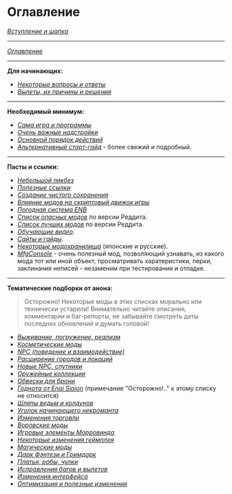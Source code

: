 # Оглавление

[*Вступление и шапка*](00_Вступление_и_шапка.md)

------

[*Оглавление*](01_Оглавление.md)

------

**Для начинающих:**

+ [*Некоторые вопросы и ответы*](01_For_Beginners/01_Некоторые_вопросы_и_ответы.md)
+ [*Вылеты, их причины и решения*](01_For_Beginners/02_Вылеты_их_причины_и_решения.md)

------

**Необходимый минимум:**

+ [*Сама игра и программы*](02_Minimum/01_Сама_игра_и_программы.md)
+ [*Очень важные надстройки*](02_Minimum/02_Очень_важные_надстройки.md)
+ [*Основной порядок действий*](02_Minimum/03_Основной_порядок_действий.md)
+ [*Альтернативный старт-гайд*](02_Minimum/04_Альтернативный_старт_гайд.md) - более свежий и подробный.

------

**Пасты и ссылки:**

+ [*Небольшой ликбез*](03_Texts_And_Links/01_Небольшой_ликбез.md)
+ [*Полезные ссылки*](03_Texts_And_Links/02_Полезные_ссылки.md)
+ [*Создание чистого сохранения*](03_Texts_And_Links/03_Создание_чистого_сохранения.md)
+ [*Влияние модов на скриптовый движок игры*](03_Texts_And_Links/04_Влияние_модов_на_скриптовый_движок_игры.md)
+ [*Погодная система ENB*](03_Texts_And_Links/05_Погодная_система_ENB.md)
+ [*Список опасных модов*](https://www.reddit.com/r/skyrimmods/wiki/dangerous_mods_masterlist) по версии Реддита.
+ [*Список лучших модов*](https://www.reddit.com/r/skyrimmods/wiki/best_mods_for) по версии Реддита.
+ [*Обучающие видео*](/00_Resources/01_Обучение_основам.md).
+ [*Сайты и гайды*](/00_Resources/02_Сайты_и_гайды.md).
+ [*Некоторые модохранилища*](../00_Resources/03_Модохранилища.md) (японские и русские).
+ [*MfgConsole*](http://www.nexusmods.com/skyrim/mods/44596/?) - очень полезный мод, позволяющий узнавать, из какого мода тот или иной объект, просматривать харатеристики, перки, заклинания неписей - незаменим при тестировании и отладке.

------

**Тематические подборки от анона:**

> Осторожно! Некоторые моды в этих списках морально или технически устарели! Внимательно читайте описания, комментарии и баг-репорты, не забывайте смотреть даты последних обновлений и думать головой!

+ [*Выживание, погружение, реализм*](04_Anon_Collection/01_Выживание_погружение_реализм.md)
+ [*Косметические моды*](04_Anon_Collection/02_Косметические_моды.md)
+ [*NPC (поведение и взаимодействие)*](04_Anon_Collection/03_NPC_поведение_и_взаимодействие.md)
+ [*Расширение городов и локаций*](04_Anon_Collection/04_Расширение_городов_и_локаций.md)
+ [*Новые NPC, спутники*](04_Anon_Collection/05_Новые_NPC_спутники.md)
+ [*Оружейные коллекции*](04_Anon_Collection/06_Оружейные_коллекции.md)
+ [*Обвески для брони*](04_Anon_Collection/07_Обвески_для_брони.md)
+ [*Годнота от Enai Siaion*](04_Anon_Collection/08_Годнота_от_Enai_Siaion.md) (примечание "Осторожно!.." к этому списку не относится)
+ [*Шляпы ведьм и колдунов*](04_Anon_Collection/09_Шляпы_ведьм_и_колдунов.md)
+ [*Уголок начинающего некроманта*](04_Anon_Collection/10_Уголок_начинающего_некроманта.md)
+ [*Изменения торговли*](04_Anon_Collection/11_Изменения_торговли.md)
+ [*Воровские моды*](04_Anon_Collection/12_Воровские_моды.md)
+ [*Игровые элементы Морровинда*](04_Anon_Collection/13_Игровые_элементы_Морровинда.md)
+ [*Некоторые изменения геймплея*](04_Anon_Collection/14_Некоторые_изменения_геймплея.md)
+ [*Магические моды*](04_Anon_Collection/15_Магические_моды.md)
+ [*Дарк Фэнтези и Гримдарк*](04_Anon_Collection/16_Дарк_Фэнтези_и_Гримдарк.md)
+ [*Платья, робы, чулки*](04_Anon_Collection/17_Платья_робы_чулки.md)
+ [*Исправления багов и вылетов*](04_Anon_Collection/18_Исправления_багов_и_вылетов.md)
+ [*Изменения интерфейса*](04_Anon_Collection/19_Изменения_интерфейса.md)
+ [*Оптимизация и полезные изменения*](04_Anon_Collection/20_Оптимизация_и_полезные_изменения.md)
